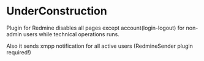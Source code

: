 UnderConstruction
===============

Plugin for Redmine disables all pages except account(login-logout) for non-admin users while technical operations runs.

Also it sends xmpp notification for all active users (RedmineSender plugin required!)